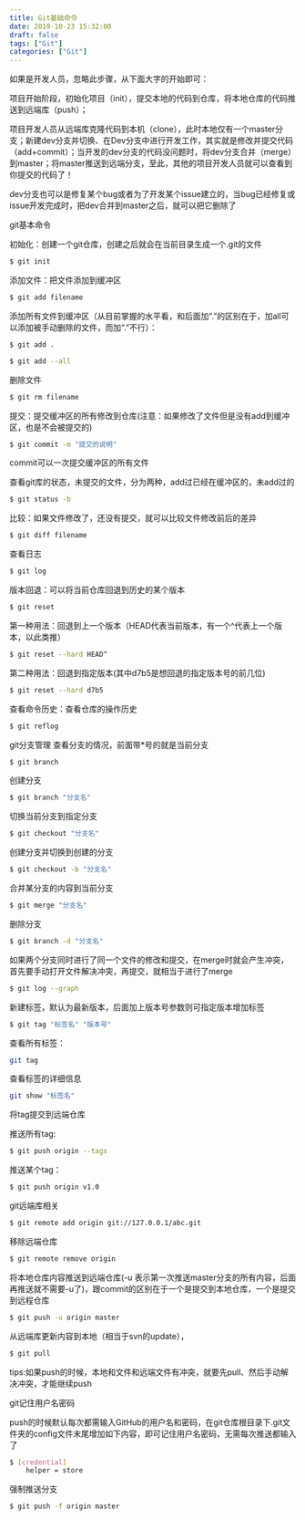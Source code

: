```yaml
---
title: Git基础命令
date: 2019-10-23 15:32:00
draft: false
tags: ["Git"]
categories: ["Git"]
---
```



如果是开发人员，忽略此步骤，从下面大字的开始即可：

项目开始阶段，初始化项目（init），提交本地的代码到仓库，将本地仓库的代码推送到远端库（push）；

项目开发人员从远端库克隆代码到本机（clone），此时本地仅有一个master分支；新建dev分支并切换、在Dev分支中进行开发工作，其实就是修改并提交代码（add+commit）；当开发的dev分支的代码没问题时，将dev分支合并（merge）到master；将master推送到远端分支，至此，其他的项目开发人员就可以查看到你提交的代码了！

dev分支也可以是修复某个bug或者为了开发某个issue建立的，当bug已经修复或issue开发完成时，把dev合并到master之后，就可以把它删除了

git基本命令

初始化：创建一个git仓库，创建之后就会在当前目录生成一个.git的文件

```bash
$ git init
```

添加文件：把文件添加到缓冲区

```bash
$ git add filename
```

添加所有文件到缓冲区（从目前掌握的水平看，和后面加“.”的区别在于，加all可以添加被手动删除的文件，而加“.”不行）：

```bash
$ git add .

$ git add --all
```



删除文件
```bash
$ git rm filename
```

提交：提交缓冲区的所有修改到仓库(注意：如果修改了文件但是没有add到缓冲区，也是不会被提交的)
```bash
$ git commit -m "提交的说明"
```
commit可以一次提交缓冲区的所有文件

查看git库的状态，未提交的文件，分为两种，add过已经在缓冲区的，未add过的

```bash
$ git status -b
```


比较：如果文件修改了，还没有提交，就可以比较文件修改前后的差异

```bash
$ git diff filename
```

查看日志
```bash
$ git log
```

版本回退：可以将当前仓库回退到历史的某个版本
```bash
$ git reset
```

第一种用法：回退到上一个版本（HEAD代表当前版本，有一个^代表上一个版本，以此类推）
```bash
$ git reset --hard HEAD^
```

第二种用法：回退到指定版本(其中d7b5是想回退的指定版本号的前几位)
```bash
$ git reset --hard d7b5
```

查看命令历史：查看仓库的操作历史
```bash
$ git reflog
```


git分支管理 查看分支的情况，前面带*号的就是当前分支
```bash
$ git branch
```

创建分支
```bash
$ git branch "分支名"
```

切换当前分支到指定分支
```bash
$ git checkout "分支名"
```
创建分支并切换到创建的分支
```bash
$ git checkout -b "分支名"
```

合并某分支的内容到当前分支
```bash
$ git merge "分支名"
```
删除分支
```bash
$ git branch -d "分支名"
```
如果两个分支同时进行了同一个文件的修改和提交，在merge时就会产生冲突，首先要手动打开文件解决冲突，再提交，就相当于进行了merge

```bash
$ git log --graph
```

新建标签，默认为最新版本，后面加上版本号参数则可指定版本增加标签
```bash
$ git tag "标签名" "版本号"
```
查看所有标签：
```bash
git tag
```
查看标签的详细信息
```bash
git show "标签名"
```
将tag提交到远端仓库

推送所有tag:
```bash
$ git push origin --tags
```
推送某个tag：
```bash
$ git push origin v1.0
```

git远端库相关
```bash
$ git remote add origin git://127.0.0.1/abc.git 
```

移除远端仓库
```bash
$ git remote remove origin
```

将本地仓库内容推送到远端仓库(-u 表示第一次推送master分支的所有内容，后面再推送就不需要-u了)，跟commit的区别在于一个是提交到本地仓库，一个是提交到远程仓库
```bash
$ git push -u origin master
```

从远端库更新内容到本地（相当于svn的update），
```bash
$ git pull
```
tips:如果push的时候，本地和文件和远端文件有冲突，就要先pull、然后手动解决冲突，才能继续push

git记住用户名密码

push的时候默认每次都需输入GitHub的用户名和密码，在git仓库根目录下.git文件夹的config文件末尾增加如下内容，即可记住用户名密码，无需每次推送都输入了
```bash
$ [credential]
    helper = store
```

强制推送分支

```bash
$ git push -f origin master
```
